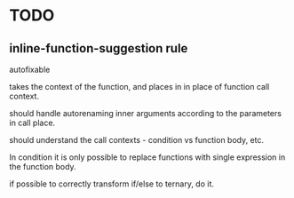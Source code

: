 # TODO

## inline-function-suggestion rule

autofixable

takes the context of the function, and places in in place of function call context.

should handle autorenaming inner arguments according to the parameters in call place.

should understand the call contexts - condition vs function body, etc.

In condition it is only possible to replace functions with single expression in the function body.

if possible to correctly transform if/else to ternary, do it.
